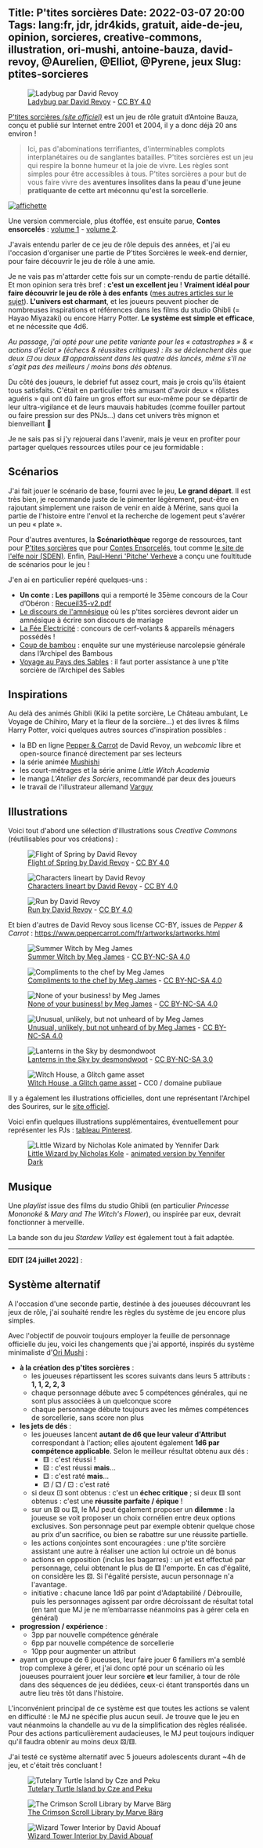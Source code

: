 Title: P'tites sorcières
Date: 2022-03-07 20:00
Tags: lang:fr, jdr, jdr4kids, gratuit, aide-de-jeu, opinion, sorcieres, creative-commons, illustration, ori-mushi, antoine-bauza, david-revoy, @Aurelien, @Elliot, @Pyrene, jeux
Slug: ptites-sorcieres
---

<figure>
  <img alt="Ladybug par David Revoy" src="images/2022/03/Ladybug-by-DavidRevoy.jpg"></noscript>
  <figcaption>
    <a href="https://www.davidrevoy.com/article541/illustration-ladybug-remake">Ladybug par David Revoy</a>
    - <a href="https://creativecommons.org/licenses/by/3.0/">CC BY 4.0</a>
  </figcaption>
</figure>

[P'tites sorcières _(site officiel)_](http://toinito.free.fr/fr/jdr/psorcieres.php) est un jeu de rôle gratuit d’Antoine Bauza,
conçu et publié sur Internet entre 2001 et 2004, il y a donc déjà 20 ans environ !

> Ici, pas d'abominations terrifiantes, d'interminables complots interplanétaires ou de sanglantes batailles. P'tites sorcières est un jeu qui respire la bonne humeur et la joie de vivre.
> Les règles sont simples pour être accessibles à tous. P'tites sorcières a pour but de vous faire vivre des **aventures insolites dans la peau d'une jeune pratiquante de cette art méconnu qu'est la sorcellerie**.

[![affichette](images/2022/03/psa4.jpg)](images/2022/03/psa4.jpg)

Une version commerciale, plus étoffée, est ensuite parue, **Contes ensorcelés** :
[volume 1](http://toinito.free.fr/fr/jdr/ce.php) - [volume 2](http://toinito.free.fr/fr/jdr/ce2.php).

J'avais entendu parler de ce jeu de rôle depuis des années, et j'ai eu l'occasion d'organiser une partie de P'tites Sorcières
le week-end dernier, pour faire découvrir le jeu de rôle à une amie.

Je ne vais pas m'attarder cette fois sur un compte-rendu de partie détaillé.
Et mon opinion sera très bref : **c'est un excellent jeu** !
**Vraiment idéal pour faire découvrir le jeu de rôle à des enfants** ([mes autres articles sur le sujet](tag/jdr4kids.html)).
**L'univers est charmant**, et les joueurs peuvent piocher de nombreuses inspirations et références
dans les films du studio Ghibli (= Hayao Miyazaki) ou encore Harry Potter.
**Le système est simple et efficace**, et ne nécessite que 4d6.

_Au passage, j'ai opté pour une petite variante pour les « catastrophes » & « actions d’éclat » (échecs & réussites critiques) :
ils se déclenchent dès que deux ⚀ ou deux ⚅ apparaissent dans les quatre dés lancés, même s'il ne s'agit pas des meilleurs / moins bons dés obtenus._

Du côté des joueurs, le debrief fut assez court, mais je crois qu'ils étaient tous satisfaits.
C'était en particulier très amusant d'avoir deux « rôlistes aguéris » qui ont dû faire un gros effort sur eux-même
pour se départir de leur ultra-vigilance et de leurs mauvais habitudes (comme fouiller partout ou faire pression sur des PNJs...)
dans cet univers très mignon et bienveillant 🤣

Je ne sais pas si j'y rejouerai dans l'avenir,
mais je veux en profiter pour partager quelques ressources utiles pour ce jeu formidable :

## Scénarios
J'ai fait jouer le scénario de base, fourni avec le jeu, **Le grand départ**.
Il est très bien, je recommande juste de le pimenter légèrement,
peut-être en rajoutant simplement une raison de venir en aide à Mérine,
sans quoi la partie de l'histoire entre l'envol et la recherche de logement peut s'avérer un peu « plate ».

Pour d'autres aventures, la **Scénariothèque** regorge de ressources,
tant pour [P'tites sorcières](https://www.scenariotheque.org/Document/info_jeu.php?f_id_jeu=161)
que pour [Contes Ensorcelés](https://www.scenariotheque.org/Document/info_jeu.php?f_id_jeu=297),
tout comme [le site de l'elfe noir (SDEN)](https://www.sden.org/p-tites-sorcieres/).
Enfin, [Paul-Henri 'Pitche' Verheve](http://scenarios-aides-de-jeu-jdr-jdra.blogspot.com/search/label/P%27tites%20sorci%C3%A8res)
a conçu une foultitude de scénarios pour le jeu !

J'en ai en particulier repéré quelques-uns :

* **Un conte : Les papillons** qui a remporté le 35ème concours de la Cour d’Obéron : [Recueil35-v2.pdf](http://couroberon.com/auteur/Recueil35-v2.pdf)
* [Le discours de l'amnésique](https://www.scenariotheque.org/Document/info_doc.php?id_doc=7202) où les p'tites sorcières devront aider un amnésique à écrire son discours de mariage
* [La Fée Electricité](https://www.scenariotheque.org/Document/info_doc.php?id_doc=6734) : concours de cerf-volants & appareils ménagers possédés !
* [Coup de bambou](http://scenarios-aides-de-jeu-jdr-jdra.blogspot.com/2009/08/coup-de-bambou.html) : enquête sur une mystérieuse narcolepsie générale dans l’Archipel des Bambous
* [Voyage au Pays des Sables](https://www.scenariotheque.org/Document/info_doc.php?id_doc=4655) : il faut porter assistance à une p'tite sorcière de l’Archipel des Sables

## Inspirations
Au delà des animés Ghibli (Kiki la petite sorcière, Le Château ambulant, Le Voyage de Chihiro, Mary et la fleur de la sorcière...)
et des livres & films Harry Potter, voici quelques autres sources d'inspiration possibles :

* la BD en ligne [Pepper & Carrot](http://www.peppercarrot.com/) de David Revoy, un _webcomic_ libre et open-source financé directement par ses lecteurs
* la série animée [Mushishi](https://fr.wikipedia.org/wiki/Mushishi)
* les court-métrages et la série anime _Little Witch Academia_
* le manga _L'Atelier des Sorciers_, recommandé par deux des joueurs
* le travail de l'illustrateur allemand [Varguy](https://www.deviantart.com/varguy)

## Illustrations
Voici tout d'abord une sélection d'illustrations sous _Creative Commons_ (réutilisables pour vos créations) :

<figure class="lazyload" data-noscript="">
  <noscript><img alt="Flight of Spring by David Revoy" src="images/2022/03/2019-02-27_Flight-of-Spring_extended-version_by-David-Revoy.jpg"></noscript>
  <figcaption>
    <a href="https://www.peppercarrot.com/fr/viewer/artworks__2019-02-27_Flight-of-Spring_extended-version_by-David-Revoy.html">Flight of Spring by David Revoy</a>
    - <a href="https://creativecommons.org/licenses/by/3.0/">CC BY 4.0</a>
  </figcaption>
</figure>

<figure class="lazyload" data-noscript="">
  <noscript><img alt="Characters lineart by David Revoy" src="images/2022/03/2016-02-25_characters-lineart_by-David-Revoy.jpg"></noscript>
  <figcaption>
    <a href="https://www.peppercarrot.com/la/viewer/misc__2016-02-25_characters-lineart_by-David-Revoy.html">Characters lineart by David Revoy</a>
    - <a href="https://creativecommons.org/licenses/by/3.0/">CC BY 4.0</a>
  </figcaption>
</figure>

<figure class="lazyload" data-noscript="">
  <noscript><img alt="Run by David Revoy" src="images/2022/03/2017-10-11_run_by-David-Revoy.jpg"></noscript>
  <figcaption>
    <a href="https://www.davidrevoy.com/article353/run">Run by David Revoy</a>
    - <a href="https://creativecommons.org/licenses/by/3.0/">CC BY 4.0</a>
  </figcaption>
</figure>

Et bien d'autres de David Revoy sous license CC-BY, issues de _Pepper & Carrot_ :
<https://www.peppercarrot.com/fr/artworks/artworks.html>

<figure class="lazyload" data-noscript="">
  <noscript><img alt="Summer Witch by Meg James" src="images/2022/03/summer-witch-MegJames-CC-BY-NC-SA.png"></noscript>
  <figcaption>
    <a href="http://meg-james.com/art/summer-witch/">Summer Witch by Meg James</a>
    - <a href="https://creativecommons.org/licenses/by-nc-sa/4.0/">CC BY-NC-SA 4.0</a>
  </figcaption>
</figure>

<figure class="lazyload" data-noscript="">
  <noscript><img alt="Compliments to the chef by Meg James" src="images/2022/03/compliments-to-the-chef-MegJames-CC-BY-NC-SA.png"></noscript>
  <figcaption>
    <a href="http://meg-james.com/art/compliments-to-the-chef/">Compliments to the chef by Meg James</a>
    - <a href="https://creativecommons.org/licenses/by-nc-sa/4.0/">CC BY-NC-SA 4.0</a>
  </figcaption>
</figure>

<figure class="lazyload" data-noscript="">
  <noscript><img alt="None of your business! by Meg James" src="images/2022/03/none-of-your-business-MegJames-CC-BY-NC-SA.png"></noscript>
  <figcaption>
    <a href="http://meg-james.com/art/none-of-your-business/">None of your business! by Meg James</a>
    - <a href="https://creativecommons.org/licenses/by-nc-sa/4.0/">CC BY-NC-SA 4.0</a>
  </figcaption>
</figure>

<figure class="lazyload" data-noscript="">
  <noscript><img alt="Unusual, unlikely, but not unheard of by Meg James" src="images/2022/03/unusual-unlikely-but-not-unheard-of-MegJames-CC-BY-NC-SA.png"></noscript>
  <figcaption>
    <a href="http://meg-james.com/art/unusual-unlikely-but-not-unheard-of/">Unusual, unlikely, but not unheard of by Meg James</a>
    - <a href="https://creativecommons.org/licenses/by-nc-sa/4.0/">CC BY-NC-SA 4.0</a>
  </figcaption>
</figure>

<figure class="lazyload" data-noscript="">
  <noscript><img alt="Lanterns in the Sky by desmondwoot" src="images/2022/03/desmondwoot-Lanterns-in-the-Sky-CC-BY-NC-SA.jpg"></noscript>
  <figcaption>
    <a href="https://www.deviantart.com/desmondwoot/art/Lanterns-in-the-Sky-357624151">Lanterns in the Sky by desmondwoot</a>
    - <a href="https://creativecommons.org/licenses/by-nc-sa/3.0/">CC BY-NC-SA 3.0</a>
  </figcaption>
</figure>

<figure class="lazyload" data-noscript="">
  <noscript><img alt="Witch House, a Glitch game asset" src="images/2022/03/witch-house-public-domain.svg"></noscript>
  <figcaption>
    <a href="https://www.glitchthegame.com/public-domain-game-art/">Witch House, a Glitch game asset</a>
    - CC0 / domaine publiaue
  </figcaption>
</figure>

Il y a également les illustrations officielles, dont une représentant l'Archipel des Sourires,
sur le [site officiel](http://toinito.free.fr/fr/jdr/psorcieres.php).

Voici enfin quelques illustrations supplémentaires, éventuellement pour représenter les PJs : [tableau Pinterest](https://www.pinterest.fr/drmaxkurt/ptites-sorci%C3%A8res/).

<figure class="lazyload" data-noscript="">
  <noscript><img alt="Little Wizard by Nicholas Kole animated by Yennifer Dark" src="images/2022/03/LittleWizard-by-NicholasKole-animated-by-YenniferDark.gif"></noscript>
  <figcaption>
    <a href="https://www.artstation.com/artwork/VDw6X">Little Wizard by Nicholas Kole</a>
    - <a href="https://twitter.com/Ulkhror/status/802474344748183552">animated version by Yennifer Dark</a>
  </figcaption>
</figure>

## Musique
Une _playlist_ issue des films du studio Ghibli (en particulier _Princesse Mononoké_ & _Mary and The Witch's Flower_),
ou inspirée par eux, devrait fonctionner à merveille.

La bande son du jeu _Stardew Valley_ est également tout à fait adaptée.

---

**EDIT [24 juillet 2022]** :

## Système alternatif
A l'occasion d'une seconde partie, destinée à des joueuses découvrant les jeux de rôle,
j'ai souhaité rendre les règles du système de jeu encore plus simples.

Avec l'objectif de pouvoir toujours employer la feuille de personnage officielle du jeu,
voici les changements que j'ai apporté, inspirés du système minimaliste d'[Ori Mushi](https://lucas-c.github.io/jdr/OriMushi/) :

* **à la création des p'tites sorcières** :
    + les joueuses répartissent les scores suivants dans leurs 5 attributs : **1, 1, 2, 2, 3**
    + chaque personnage débute avec 5 compétences générales, qui ne sont plus associées à un quelconque score
    + chaque personnage débute toujours avec les mêmes compétences de sorcellerie, sans score non plus
* **les jets de dés** :
    + les joueuses lancent **autant de d6 que leur valeur d'Attribut** correspondant à l'action;
      elles ajoutent également **1d6 par compétence applicable**.
      Selon le meilleur résultat obtenu aux dés :
        - ⚅ : c'est réussi !
        - ⚄ : c'est réussi **mais**...
        - ⚃ : c'est raté **mais**...
        - ⚂ / ⚁ / ⚀ : c'est raté
    + si deux ⚀ sont obtenus : c'est un **échec critique** ; si deux ⚅ sont obtenus : c'est une **réussite parfaite / épique** !
    + sur un ⚄ ou ⚃, le MJ peut également proposer un **dilemme** :
      la joueuse se voit proposer un choix cornélien entre deux options exclusives.
      Son personnage peut par exemple obtenir quelque chose au prix d'un sacrifice,
      ou bien se rabattre sur une réussite partielle.
    + les actions conjointes sont encouragées : une p'tite sorcière assistant une autre
      à réaliser une action lui octroie un dé bonus
    + actions en opposition (inclus les bagarres) : un jet est effectué par personnage, celui obtenant le plus de ⚅ l'emporte. En cas d'égalité, on considère les ⚄. Si l'égalité persiste, aucun personnage n'a l'avantage.
    + initiative : chacune lance 1d6 par point d'Adaptabilité / Débrouille, puis les personnages agissent par ordre décroissant de résultat total (en tant que MJ je ne m’embarrasse néanmoins pas à gérer cela en général)
* **progression / expérience** :
    + 3pp par nouvelle compétence générale
    + 6pp par nouvelle compétence de sorcellerie
    + 10pp pour augmenter un attribut
* ayant un groupe de 6 joueuses, leur faire jouer 6 familiers m'a semblé trop complexe à gérer,
  et j'ai donc opté pour un scénario où les joueuses pourraient jouer leur sorcière **et** leur familier,
  à tour de rôle dans des séquences de jeu dédiées, ceux-ci étant transportés dans un autre lieu très tôt dans l'histoire.

L'inconvénient principal de ce système est que toutes les actions se valent en difficulté :
le MJ ne spécifie plus aucun seuil. Je trouve que le jeu en vaut néanmoins la chandelle au vu de la simplification des règles réalisée. Pour des actions particulièrement audacieuses, le MJ peut toujours indiquer qu'il faudra obtenir au moins deux ⚄/⚅.

J'ai testé ce système alternatif avec 5 joueurs adolescents durant ~4h de jeu, et c'était très concluant !

<figure class="lazyload" data-noscript="">
  <noscript><img alt="Tutelary Turtle Island by Cze and Peku" src="images/2022/03/TutelaryTurtleIsland.jpg"></noscript>
  <figcaption>
    <a href="https://www.reddit.com/r/battlemaps/comments/vkmnpd/heres_our_latest_czepeku_battlemap_the_tutelary/">Tutelary Turtle Island by Cze and Peku</a>
  </figcaption>
</figure>

<figure class="lazyload" data-noscript="">
  <noscript><img alt="The Crimson Scroll Library by Marve Bärg" src="images/2022/03/The Crimson Scroll Library by Marve Bärg.jpg"></noscript>
  <figcaption>
    <a href="https://www.reddit.com/r/ImaginaryLibraries/comments/jm414c/the_crimson_scroll_library_by_marve_b%C3%A4rg/">The Crimson Scroll Library by Marve Bärg</a>
  </figcaption>
</figure>

<figure class="lazyload" data-noscript="">
  <noscript><img alt="Wizard Tower Interior by David Abouaf" src="images/2022/03/Wizard Tower Interior by David Abouaf.webp"></noscript>
  <figcaption>
    <a href="https://www.reddit.com/r/ImaginaryLibraries/comments/giei25/wizard_tower_interior_by_david_abouaf/?utm_source=ifttt">Wizard Tower Interior by David Abouaf
</a>
  </figcaption>
</figure>

<style>
article img { max-height: 80vh; }
.lazyloading { opacity: 0; }
.lazyloaded { opacity: 1; transition: opacity 300ms; }
</style>
<script>
function setTitles() {
  document.querySelectorAll('article img').forEach(img => img.title = img.alt)
  setTimeout(setTitles, 2000);
}
setTitles();
</script>
